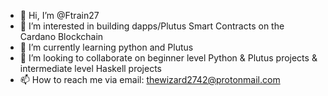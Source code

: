 - 👋 Hi, I’m @Ftrain27
- 👀 I’m interested in building dapps/Plutus Smart Contracts on the Cardano Blockchain
- 🌱 I’m currently learning python and Plutus
- 💞️ I’m looking to collaborate on beginner level Python & Plutus projects & intermediate level Haskell projects
- 📫 How to reach me via email: thewizard2742@protonmail.com

<!---
Ftrain27/Ftrain27 is a ✨ special ✨ repository because its `README.md` (this file) appears on your GitHub profile.
You can click the Preview link to take a look at your changes.
--->
